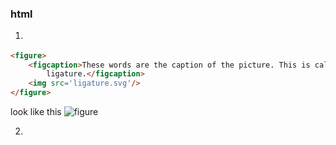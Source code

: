 ### html

1. **<figure>**

```html
<figure>
    <figcaption>These words are the caption of the picture. This is called a
        ligature.</figcaption>
    <img src='ligature.svg'/>
</figure>
```

look like this ![figure](/Users/float/Desktop/repo/collection/imgs/figure.png)

2. 